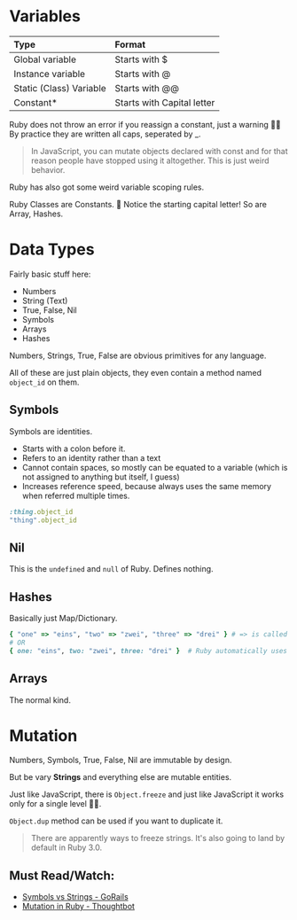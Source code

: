 # Variables

**Type**|**Format**
:-----|:-----
Global variable| Starts with $
Instance variable| Starts with @
Static (Class) Variable| Starts with @@
Constant*| Starts with Capital letter

Ruby does not throw an error if you reassign a constant, just a warning 🤷‍♂️ By practice they are written all caps, seperated by _. 

> In JavaScript, you can mutate objects declared with const and for that reason people have stopped using it altogether. This is just weird behavior.

Ruby has also got some weird variable scoping rules.

Ruby Classes are Constants. 🤯 Notice the starting capital letter! So are Array, Hashes.

# Data Types

Fairly basic stuff here:

* Numbers
* String (Text)
* True, False, Nil
* Symbols 
* Arrays
* Hashes

Numbers, Strings, True, False are obvious primitives for any language.

All of these are just plain objects, they even contain a method named `object_id` on them.

## Symbols

Symbols are identities. 

* Starts with a colon before it.
* Refers to an identity rather than a text
* Cannot contain spaces, so mostly can be equated to a variable (which is not assigned to anything but itself, I guess)
* Increases reference speed, because always uses the same memory when referred multiple times.

```ruby
:thing.object_id
"thing".object_id
```

## Nil

This is the `undefined` and `null` of Ruby. Defines nothing.

## Hashes 

Basically just Map/Dictionary.

```ruby
{ "one" => "eins", "two" => "zwei", "three" => "drei" } # => is called a hash rocket. how cute! 
# OR 
{ one: "eins", two: "zwei", three: "drei" }  # Ruby automatically uses symbols in this case.
```
## Arrays

The normal kind.

# Mutation 

Numbers, Symbols, True, False, Nil are immutable by design. 

But be vary **Strings** and everything else are mutable entities.

Just like JavaScript, there is `Object.freeze` and just like JavaScript it works only for a single level 🤷‍♂️. 

`Object.dup` method can be used if you want to duplicate it. 

> There are apparently ways to freeze strings. It's also going to land by default in Ruby 3.0.

## Must Read/Watch:

* [Symbols vs Strings - GoRails](https://gorails.com/episodes/ruby-symbols-vs-string?autoplay=1)
* [Mutation in Ruby - Thoughtbot](https://thoughtbot.com/upcase/videos/mutation-in-ruby)
